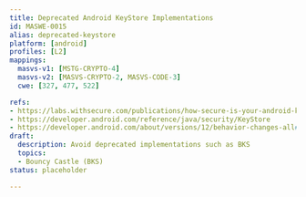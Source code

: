 ```yaml
---
title: Deprecated Android KeyStore Implementations
id: MASWE-0015
alias: deprecated-keystore
platform: [android]
profiles: [L2]
mappings:
  masvs-v1: [MSTG-CRYPTO-4]
  masvs-v2: [MASVS-CRYPTO-2, MASVS-CODE-3]
  cwe: [327, 477, 522]

refs:
- https://labs.withsecure.com/publications/how-secure-is-your-android-keystore-authentication
- https://developer.android.com/reference/java/security/KeyStore
- https://developer.android.com/about/versions/12/behavior-changes-all#bouncy-castle
draft:
  description: Avoid deprecated implementations such as BKS
  topics:
  - Bouncy Castle (BKS)
status: placeholder

---
```


